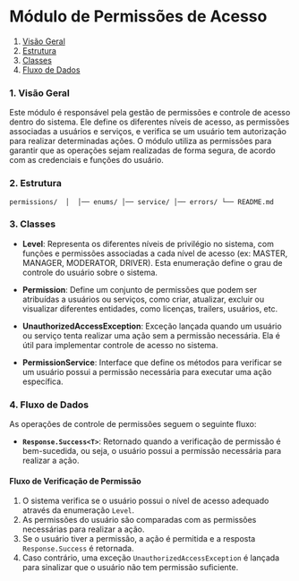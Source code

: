 # Módulo de Permissões de Acesso

1. [Visão Geral](#1-visão-geral)
2. [Estrutura](#2-estrutura)
3. [Classes](#3-classes)
4. [Fluxo de Dados](#4-fluxo-de-dados)

### 1. **Visão Geral**

Este módulo é responsável pela gestão de permissões e controle de acesso dentro do sistema. Ele
define os diferentes níveis de acesso, as permissões associadas a usuários e serviços, e verifica se
um usuário tem autorização para realizar determinadas ações. O módulo utiliza as permissões para
garantir que as operações sejam realizadas de forma segura, de acordo com as credenciais e funções
do usuário.

### 2. **Estrutura**

`permissions/ 
 │ 
 │── enums/
 │── service/
 │── errors/
 └── README.md`

### 3. **Classes**

- **Level**: Representa os diferentes níveis de privilégio no sistema, com funções e permissões
  associadas a cada nível de acesso (ex: MASTER, MANAGER, MODERATOR, DRIVER). Esta enumeração define
  o grau de controle do usuário sobre o sistema.

- **Permission**: Define um conjunto de permissões que podem ser atribuídas a usuários ou serviços,
  como criar, atualizar, excluir ou visualizar diferentes entidades, como licenças, trailers,
  usuários, etc.

- **UnauthorizedAccessException**: Exceção lançada quando um usuário ou serviço tenta realizar uma
  ação sem a permissão necessária. Ela é útil para implementar controle de acesso no sistema.

- **PermissionService**: Interface que define os métodos para verificar se um usuário possui a
  permissão necessária para executar uma ação específica.

### 4. **Fluxo de Dados**

As operações de controle de permissões seguem o seguinte fluxo:

- **`Response.Success<T>`**: Retornado quando a verificação de permissão é bem-sucedida, ou seja, o
  usuário possui a permissão necessária para realizar a ação.

#### Fluxo de Verificação de Permissão

1. O sistema verifica se o usuário possui o nível de acesso adequado através da enumeração `Level`.
2. As permissões do usuário são comparadas com as permissões necessárias para realizar a ação.
3. Se o usuário tiver a permissão, a ação é permitida e a resposta `Response.Success` é retornada.
4. Caso contrário, uma exceção `UnauthorizedAccessException` é lançada para sinalizar que o usuário
   não tem permissão suficiente.

